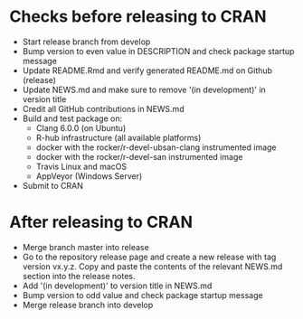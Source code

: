 
# Checks before releasing to CRAN

* Start release branch from develop
* Bump version to even value in DESCRIPTION and check package startup message
* Update README.Rmd and verify generated README.md on Github (release)
* Update NEWS.md and make sure to remove '(in development)' in version title
* Credit all GitHub contributions in NEWS.md
* Build and test package on:
    - Clang 6.0.0 (on Ubuntu)
    - R-hub infrastructure (all available platforms)
    - docker with the rocker/r-devel-ubsan-clang instrumented image
    - docker with the rocker/r-devel-san instrumented image
    - Travis Linux and macOS
    - AppVeyor (Windows Server)
* Submit to CRAN

# After releasing to CRAN

* Merge branch master into release
* Go to the repository release page and create a new release with tag version vx.y.z. Copy and paste the contents of the relevant NEWS.md section into the release notes.
* Add '(in development)' to version title in NEWS.md
* Bump version to odd value and check package startup message
* Merge release branch into develop
